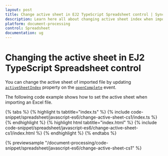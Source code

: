 ```yaml
---
layout: post
title: Change active sheet in EJ2 TypeScript Spreadsheet control | Syncfusion
description: Learn here all about changing active sheet index when import a file in Syncfusion EJ2 TypeScript Spreadsheet control of Syncfusion Essential JS 2 and more.
platform: document-processing
control: Spreadsheet 
documentation: ug
---
```


# Changing the active sheet in EJ2 TypeScript Spreadsheet control

You can change the active sheet of imported file by updating [`activeSheetIndex`](https://helpej2.syncfusion.com/documentation/api/spreadsheet/#activesheetindex) property on the [`openComplete`](https://helpej2.syncfusion.com/documentation/api/spreadsheet/#opencomplete) event.

The following code example shows how to set the active sheet when importing an Excel file.

{% tabs %}
{% highlight ts tabtitle="index.ts" %}
{% include code-snippet/spreadsheet/javascript-es6/change-active-sheet-cs1/index.ts %}
{% endhighlight %}
{% highlight html tabtitle="index.html" %}
{% include code-snippet/spreadsheet/javascript-es6/change-active-sheet-cs1/index.html %}
{% endhighlight %}
{% endtabs %}
        
{% previewsample "/document-processing/code-snippet/spreadsheet/javascript-es6/change-active-sheet-cs1" %}
